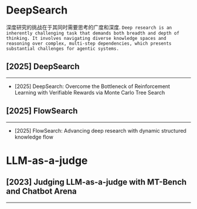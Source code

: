 # DeepSearch
深度研究的挑战在于其同时需要思考的广度和深度. `Deep research is an inherently challenging task that demands both breadth and depth of thinking. It involves navigating diverse knowledge spaces and reasoning over complex, multi-step dependencies, which presents substantial challenges for agentic systems. `

## [2025] DeepSearch
---
- [2025] DeepSearch: Overcome the Bottleneck of Reinforcement Learning with Verifiable Rewards via Monte Carlo Tree Search

## [2025] FlowSearch
---
- [2025] FlowSearch: Advancing deep research with dynamic structured knowledge flow


# LLM-as-a-judge

## [2023] Judging LLM-as-a-judge with MT-Bench and Chatbot Arena
---


